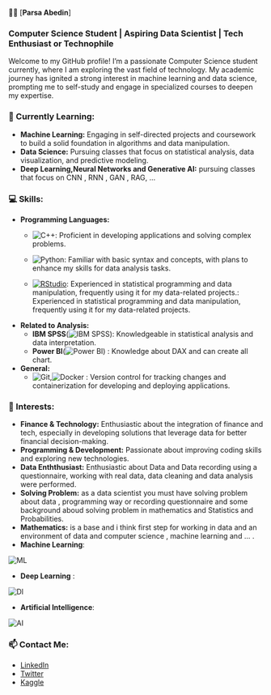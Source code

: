 👨‍💻 [**Parsa Abedin**]

### Computer Science Student | Aspiring Data Scientist | Tech Enthusiast or Technophile

Welcome to my GitHub profile! I’m a passionate Computer Science student currently, where I am exploring the vast field of technology. My academic journey has ignited a strong interest in machine learning and data science, prompting me to self-study and engage in specialized courses to deepen my expertise.

### 🌱 Currently Learning:
- **Machine Learning:** Engaging in self-directed projects and coursework to build a solid foundation in algorithms and data manipulation.
- **Data Science:** Pursuing classes that focus on statistical analysis, data visualization, and predictive modeling.
- **Deep Learning,Neural Networks and Generative AI:** pursuing classes that focus on CNN , RNN , GAN , RAG, ... 

### 💻 Skills:
- **Programming Languages:**
  - ![C++](https://img.icons8.com/color/48/000000/c-plus-plus-logo.png): Proficient in developing applications and solving complex problems.
    
  - ![Python](https://img.icons8.com/color/48/000000/python.png): Familiar with basic syntax and concepts, with plans to enhance my skills for data analysis tasks.
    
  - [![RStudio](https://img.shields.io/badge/RStudio-276DC3?logo=RStudio&logoColor=white)](https://posit.co/): Experienced in statistical programming and data manipulation, frequently using it for my data-related projects.: Experienced in statistical programming and data manipulation, frequently using it for my data-related projects.
- **Related to Analysis:**
  - **IBM SPSS**(![IBM SPSS](https://img.icons8.com/color/48/000000/ibm.png)): Knowledgeable in statistical analysis and data interpretation.
  - **Power BI**(![Power BI](https://img.icons8.com/color/48/000000/power-bi.png)) : Knowledge about DAX and can create all chart.
- **General:**
  - ![Git](https://img.icons8.com/color/48/000000/git.png),![Docker](https://img.icons8.com/color/48/000000/docker.png) : Version control for tracking changes and containerization for developing and deploying applications.
### 🤔 Interests:
  - **Finance & Technology:** Enthusiastic about the integration of finance and tech, especially in developing solutions that leverage data for better financial decision-making.
  - **Programming & Development:** Passionate about improving coding skills and exploring new technologies.
  - **Data Enththusiast:** Enthusiastic about Data and Data recording using a questionnaire, working with real data, data cleaning and data analysis were performed.
  - **Solving Problem:** as a data scientist you must have solving problem about data , programming way or recording questionnaire and some background aboud solving problem in mathematics and Statistics and Probabilities.
  - **Mathematics:** is a base and i think first step for working in data and an environment of data and computer science , machine learning and ... .
  - **Machine Learning**:
    
   ![ML](https://img.icons8.com/?size=100&id=gTN9eaZkKLFI&format=png&color=000000)
  - **Deep Learning** :
    
   ![Dl](https://img.icons8.com/?size=100&id=oOOSYZyuA844&format=png&color=000000)
  - **Artificial Intelligence**:
    
   ![AI](https://img.icons8.com/?size=100&id=66368&format=png&color=000000)

### 📫 Contact Me:
- [LinkedIn](https://www.linkedin.com/in/parsaabedin?lipi=urn%3Ali%3Apage%3Ad_flagship3_profile_view_base_contact_details%3BAAYN7K6RShSc7dYK8D3XJQ%3D%3D)
- [Twitter](https://x.com/AbedinParsaa)
- [Kaggle](https://www.kaggle.com/parsaabedin)
